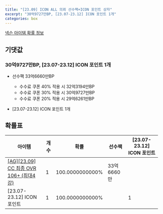 ```yaml
---
title: "[23.09] ICON ALL 의뢰 선수팩+ICON 포인트 상자"
excerpt: "30억9727만BP, [23.07-23.12] ICON 포인트 1개"
categories: box
---
```

[넥슨 아이템 확률 정보](http://iteminfo.nexon.com/probability/fo4?sn=7253)

## 기댓값
### 30억9727만BP, [23.07-23.12] ICON 포인트 1개
- 선수팩 33억6660만BP
  - 수수료 쿠폰 40% 적용 시 32억3194만BP
  - 수수료 쿠폰 30% 적용 시 30억9727만BP
  - 수수료 쿠폰 20% 적용 시 29억6261만BP

- [23.07-23.12] ICON 포인트 1개

## 확률표

|아이템|개수|확률|선수팩|[23.07-23.12] ICON 포인트|
|---|---|---|---|---|
|[[AG][23.09] CC 최종 OVR 106+ (최대4강)](/player/7238)|1|100.0000000000%|33억6660만||
|[23.07-23.12] ICON 포인트|1|100.0000000000%||1|
